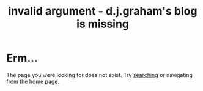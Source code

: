 ﻿---
layout: base.njk
permalink: 404.html
eleventyExcludeFromCollections: true
excludeFromSitemap: true
title: invalid argument - d.j.graham's blog is missing
---

<h1 class="title is-1">Erm...</h1>

The page you were looking for does not exist. Try <a href="{{ '/search/' | url }}">searching</a> or navigating from the <a href="{{ '/' | url }}">home page</a>.
